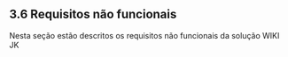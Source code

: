 ## 3.6 Requisitos não funcionais

Nesta seção estão descritos os requisitos não funcionais da solução WIKI JK

### 

### 



